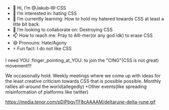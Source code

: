 - 👋 Hi, I’m @Jakub-W-CSS
- 👀 I’m interested in: hating CSS
- 🌱 I’m currently learning: How to hold my hatered towards CSS at least a litte bit back.
- 💞️ I’m looking to collaborate on: Destroying CSS
- 📫 How to reach me: Pray to Alll-mer(or any god idk) to erase CSS
- 😄 Pronouns: Hate/Agony
- ⚡ Fun fact: I do not like CSS

I need YOU :finger_pointing_at_YOU: to join the "CING"(CSS is not great) movement!!!

We occasionally hold: 
Weekly meetings where we come up with ideas for the least creative criticism towards CSS that is possible possible.
Monthly rallies all-around the world(allegedly)
+Other events(like spreading misinformation of platforms like twitter)

https://media.tenor.com/pDlPbgvTF8cAAAAM/deltarune-delta-rune.gif
